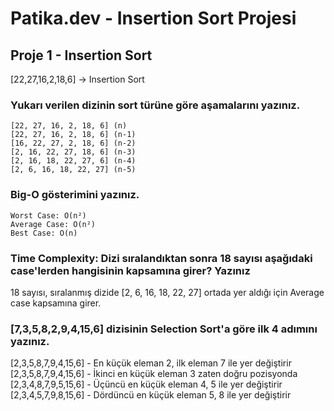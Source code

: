 # Patika.dev - Insertion Sort Projesi
## Proje 1 - Insertion Sort
[22,27,16,2,18,6] -> Insertion Sort

### Yukarı verilen dizinin sort türüne göre aşamalarını yazınız.

```
[22, 27, 16, 2, 18, 6] (n)
[22, 27, 16, 2, 18, 6] (n-1)
[16, 22, 27, 2, 18, 6] (n-2)
[2, 16, 22, 27, 18, 6] (n-3)
[2, 16, 18, 22, 27, 6] (n-4)
[2, 6, 16, 18, 22, 27] (n-5)
```

### Big-O gösterimini yazınız.

```
Worst Case: O(n²)
Average Case: O(n²)
Best Case: O(n)
```

### Time Complexity: Dizi sıralandıktan sonra 18 sayısı aşağıdaki case'lerden hangisinin kapsamına girer? Yazınız

18 sayısı, sıralanmış dizide [2, 6, 16, 18, 22, 27] ortada yer aldığı için Average case kapsamına girer.

### [7,3,5,8,2,9,4,15,6] dizisinin Selection Sort'a göre ilk 4 adımını yazınız.

[2,3,5,8,7,9,4,15,6] - En küçük eleman 2, ilk eleman 7 ile yer değiştirir
[2,3,5,8,7,9,4,15,6] - İkinci en küçük eleman 3 zaten doğru pozisyonda
[2,3,4,8,7,9,5,15,6] - Üçüncü en küçük eleman 4, 5 ile yer değiştirir
[2,3,4,5,7,9,8,15,6] - Dördüncü en küçük eleman 5, 8 ile yer değiştirir
